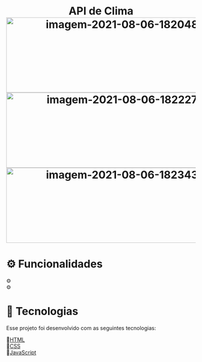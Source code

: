 <h1 align="center">API de Clima
 </br>
<a href="https://imgbb.com/"><img src="https://i.ibb.co/DWxHSYh/imagem-2021-08-06-182048.png" alt="imagem-2021-08-06-182048" border="0" width="600px" height="200"></a>
<a href="https://imgbb.com/"><img src="https://i.ibb.co/wrjwj54/imagem-2021-08-06-182227.png" alt="imagem-2021-08-06-182227" border="0" width="600px" height="200"></a>
<a href="https://imgbb.com/"><img src="https://i.ibb.co/G5nVQhS/imagem-2021-08-06-182343.png" alt="imagem-2021-08-06-182343" border="0" width="600px" height="200"></a>

</h1>
 <h1>⚙ Funcionalidades</h1>
⚙
 </br>
⚙
 </br>

 
 
 <h1>🚀 Tecnologias</h1>
Esse projeto foi desenvolvido com as seguintes tecnologias:

🚀[HTML](https://pt.wikipedia.org/wiki/HTML)
 </br>
🚀[CSS](https://pt.wikipedia.org/wiki/Cascading_Style_Sheets)
 </br>
🚀[JavaScript](https://pt.wikipedia.org/wiki/JavaScript)



 

